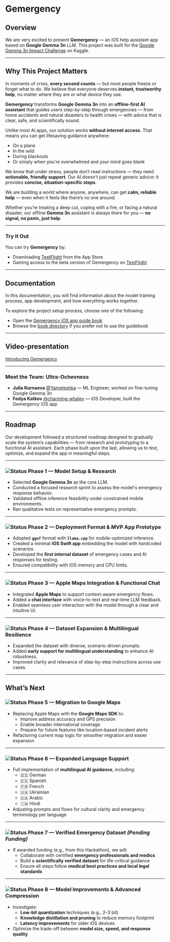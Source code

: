 # Gemergency

## Overview

We are very excited to present **Gemergency** — an iOS help assistant app based on **Google Gemma 3n** LLM. This project was built for the [Google Gemma 3n Impact Challenge](https://www.kaggle.com/competitions/google-gemma-3n-hackathon) on Kaggle.

---

## Why This Project Matters

In moments of crisis, **every second counts** — but most people freeze or forget what to do. We believe that everyone deserves **instant, trustworthy help**, no matter where they are or what device they use.

**Gemergency** transforms **Google Gemma 3n** into an **offline-first AI assistant** that guides users step-by-step through emergencies — from home accidents and natural disasters to health crises — with advice that is clear, safe, and scientifically sound.

Unlike most AI apps, our solution works **without internet access**. That means you can get lifesaving guidance anywhere:

- On a plane  
- In the wild  
- During blackouts  
- Or simply when you're overwhelmed and your mind goes blank

We know that under stress, people don’t read instructions — they need **actionable, friendly support**. Our AI doesn't just repeat generic advice: it provides **concise, situation-specific steps**.

We are building a world where anyone, anywhere, can get **calm, reliable help** — even when it feels like there’s no one around.

Whether you’re treating a deep cut, coping with a fire, or facing a natural disaster, our offline **Gemma 3n** assistant is always there for you — **no signal, no panic, just help**.

---

### Try It Out

You can try **Gemergency** by:

- Downloading [TestFlight](https://apps.apple.com/us/app/testflight/id899247664) from the App Store  
- Gaining access to the beta version of Gemergency on [TestFlight](https://testflight.apple.com/join/uAbAGUsP)


---

## Documentation
In this documentation, you will find information about the model training process, app development, and how everything works together.

To explore the project setup process, choose one of the following:

- Open the [Gemergency iOS app guide book](https://charming-whaley.github.io/gemergency_ios_app_code/) 
- Browse the [book directory](https://github.com/charming-whaley/gemergency_ios_app_code/blob/main/book/src/SUMMARY.md) if you prefer not to use the guidebook

---

## Video-presentation

[Introducing Gemergency](https://youtu.be/sfyhgup3K4U)

---

### Meet the Team: Ultra-Ochevness

- **Julia Kurnaeva** [@Yameteshka](https://github.com/Yameteshka) — ML Engineer, worked on fine-tuning Google Gemma 3n  
- **Fedya Katkov** [@charming-whaley](https://github.com/charming-whaley) — iOS Developer, built the Gemergency iOS app

---

## Roadmap

Our development followed a structured roadmap designed to gradually scale the system’s capabilities — from research and prototyping to a functional AI assistant. Each phase built upon the last, allowing us to test, optimize, and expand the app in meaningful steps.

---

### ![Status](https://img.shields.io/badge/status-done-brightgreen) Phase 1 — Model Setup & Research
- Selected **Google Gemma 3n** as the core LLM.
- Conducted a focused research sprint to assess the model's emergency response behavior.
- Validated offline inference feasibility under constrained mobile environments.
- Ran qualitative tests on representative emergency prompts.

---

### ![Status](https://img.shields.io/badge/status-done-brightgreen) Phase 2 — Deployment Format & MVP App Prototype
- Adopted **`gguf`** format with **`llama.cpp`** for mobile-optimized inference.
- Created a minimal **iOS Swift app** embedding the model with hardcoded scenarios.
- Developed the **first internal dataset** of emergency cases and AI responses for testing.
- Ensured compatibility with iOS memory and CPU limits.

---

### ![Status](https://img.shields.io/badge/status-done-brightgreen) Phase 3 — Apple Maps Integration & Functional Chat
- Integrated **Apple Maps** to support context-aware emergency flows.
- Added a **chat interface** with voice-to-text and real-time LLM feedback.
- Enabled seamless user interaction with the model through a clear and intuitive UI.

---

### ![Status](https://img.shields.io/badge/status-done-brightgreen) Phase 4 — Dataset Expansion & Multilingual Resilience
- Expanded the dataset with diverse, scenario-driven prompts.
- Added **early support for multilingual understanding** to enhance AI robustness.
- Improved clarity and relevance of step-by-step instructions across use cases.

---

## What’s Next

### ![Status](https://img.shields.io/badge/status-in--progress-yellow) Phase 5 — Migration to Google Maps
- Replacing Apple Maps with the **Google Maps SDK** to:
  - Improve address accuracy and GPS precision
  - Enable broader international coverage
  - Prepare for future features like location-based incident alerts
- Refactoring current map logic for smoother migration and easier expansion

---

### ![Status](https://img.shields.io/badge/status-planned-lightgrey) Phase 6 — Expanded Language Support
- Full implementation of **multilingual AI guidance**, including:
  - 🇩🇪 German
  - 🇪🇸 Spanish
  - 🇫🇷 French
  - 🇺🇦 Ukrainian
  - 🇸🇦 Arabic
  - 🇮🇳 Hindi
- Adjusting prompts and flows for cultural clarity and emergency terminology per language

---

### ![Status](https://img.shields.io/badge/status-planned-lightgrey) Phase 7 — Verified Emergency Dataset *(Pending Funding)*
- If awarded funding (e.g., from this Hackathon), we will:
  - Collaborate with certified **emergency professionals and medics**
  - Build a **scientifically verified dataset** for life-critical guidance
  - Ensure all steps follow **medical best practices and local legal standards**

---

### ![Status](https://img.shields.io/badge/status-planned-lightgrey) Phase 8 — Model Improvements & Advanced Compression
- Investigate:
  - **Low-bit quantization** techniques (e.g., 2–3 bit)
  - **Knowledge distillation and pruning** to reduce memory footprint
  - **Latency improvements** for older iOS devices
- Optimize the trade-off between **model size, speed, and response quality**
